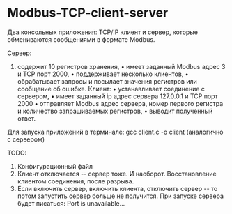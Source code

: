# Modbus-TCP-client-server
Два консольных приложения: TCP/IP клиент и сервер, которые обмениваются сообщениями в формате Modbus.

Сервер:
1) содержит 10 регистров хранения,
•	имеет заданный Modbus адрес 3 и TCP порт 2000,
•	поддерживает несколько клиентов, 
•	обрабатывает запросы и посылает значения регистров или сообщение об ошибке.
Клиент:
•	устанавливает соединение с сервером, 
•	имеет заданный ip адрес сервера 127.0.0.1 и TCP порт 2000
•	отправляет Modbus адрес сервера, номер первого регистра и количество запрашиваемых регистров,
•	выводит полученный ответ.

Для запуска приложений в терминале: gcc client.c -o client (аналогично с сервером)

TODO:
1)	Конфигурационный файл 
2)	Клиент отключается -- сервер тоже. И наоборот. Восстановление клиентом соединения, после разрыва.
3)	Если включить сервер, включить клиента, отключить сервер -- то потом запустить сервер больше не получится. При запуске сервера будет писаться: Port is unavailable...
